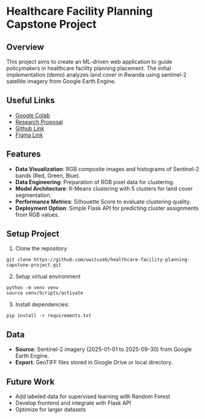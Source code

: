 # Healthcare Facility Planning Capstone Project

## Overview

This project aims to create an ML-driven web application to guide policymakers in healthcare facility planning placement. The initial implementation (demo) analyzes land cover in Rwanda using sentinel-2 satellite imagery from Google Earth Engine.

## Useful Links

- [Google Colab](https://colab.research.google.com/drive/14DFmzp2NZUoD-YDjNYutxfCC8dWomqqi?usp=sharing)
- [Research Proposal](https://docs.google.com/document/d/1oD9Z0VMz-l0DHpFxPu1oSyIhshzPu5Mk/edit?usp=sharing&ouid=105607031437751611507&rtpof=true&sd=true)
- [Github Link](https://github.com/uwituzeb/healthcare-facility-planning-capstone-project)
- [Figma Link](https://www.figma.com/design/vpXG6EV3bQxsLMF8JYRGjV/capstone?node-id=0-1&t=Ahrr6lRoqB9Y1dUl-1)

## Features

- **Data Visualization**: RGB composite images and histograms of Sentinel-2 bands (Red, Green, Blue).
- **Data Engineering**: Preparation of RGB pixel data for clustering.
- **Model Architecture**: K-Means clustering with 5 clusters for land cover segmentation.
- **Performance Metrics**: Silhouette Score to evaluate clustering quality.
- **Deployment Option**: Simple Flask API for predicting cluster assignments from RGB values.

## Setup Project

1. Clone the repository

```
git clone https://github.com/uwituzeb/healthcare-facility-planning-capstone-project.git
```

2. Setup virtual environment

```
python -m venv venv
source venv/Scripts/activate
```

3. Install dependencies:

```
pip install -r requirements.txt
```

## Data

- **Source**: Sentinel-2 imagery (2025-01-01 to 2025-09-30) from Google Earth Engine.
- **Export**: GeoTIFF files stored in Google Drive or local directory.

## Future Work

- Add labeled data for supervised learning with Random Forest
- Develop frontend and integrate with Flask API
- Optimize for larger datasets